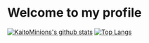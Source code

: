 # Welcome to my profile

[![KaitoMinions's github stats](https://github-readme-stats.vercel.app/api?username=KaitoMinions&show_icons=true&line_height=21&show_icons=true&theme=vue)](https://github.com/anuraghazra/github-readme-stats)
[![Top Langs](https://github-readme-stats.vercel.app/api/top-langs/?username=KaitoMinions&show_icons=true&layout=compact&theme=vue)](https://github.com/anuraghazra/github-readme-stats)
